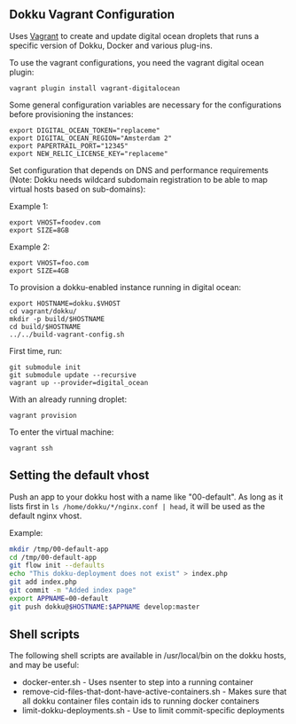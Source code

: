 Dokku Vagrant Configuration
-----------------------------

Uses [Vagrant](http://www.vagrantup.com/) to create and update digital ocean droplets that runs a specific version of Dokku, Docker and various plug-ins.

To use the vagrant configurations, you need the vagrant digital ocean plugin:

    vagrant plugin install vagrant-digitalocean

Some general configuration variables are necessary for the configurations before provisioning the instances:

    export DIGITAL_OCEAN_TOKEN="replaceme"
    export DIGITAL_OCEAN_REGION="Amsterdam 2"
    export PAPERTRAIL_PORT="12345"
    export NEW_RELIC_LICENSE_KEY="replaceme"

Set configuration that depends on DNS and performance requirements (Note: Dokku needs wildcard subdomain registration to be able to map virtual hosts based on sub-domains):

Example 1:

    export VHOST=foodev.com
    export SIZE=8GB

Example 2:

    export VHOST=foo.com
    export SIZE=4GB

To provision a dokku-enabled instance running in digital ocean:

    export HOSTNAME=dokku.$VHOST
    cd vagrant/dokku/
    mkdir -p build/$HOSTNAME
    cd build/$HOSTNAME
    ../../build-vagrant-config.sh

First time, run:

    git submodule init
    git submodule update --recursive
    vagrant up --provider=digital_ocean

With an already running droplet:

    vagrant provision

To enter the virtual machine:

    vagrant ssh

## Setting the default vhost

Push an app to your dokku host with a name like "00-default". As long as it lists first in `ls /home/dokku/*/nginx.conf | head`, it will be used as the default nginx vhost.

Example:

```bash
mkdir /tmp/00-default-app
cd /tmp/00-default-app
git flow init --defaults
echo "This dokku-deployment does not exist" > index.php
git add index.php
git commit -m "Added index page"
export APPNAME=00-default
git push dokku@$HOSTNAME:$APPNAME develop:master
```

## Shell scripts

The following shell scripts are available in /usr/local/bin on the dokku hosts, and may be useful:

* docker-enter.sh - Uses nsenter to step into a running container
* remove-cid-files-that-dont-have-active-containers.sh - Makes sure that all dokku container files contain ids to running docker containers
* limit-dokku-deployments.sh - Use to limit commit-specific deployments
